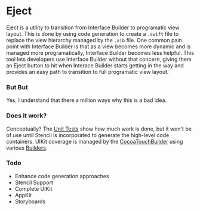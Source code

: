 # Eject

Eject is a utility to transition from Interface Builder to programatic view layout. This is done by using code generation to create a `.swift` file to replace the view hierarchy managed by the `.xib` file. One common pain point with Interface Builder is that as a view becomes more dynamic and is managed more programatically, Interface Builder becomes less helpful. This tool lets developers use Interface Builder without that concern, giving them an Eject button to hit when Interace Builder starts getting in the way and provides an easy path to transition to full programatic view layout.

### But But
Yes, I understand that there a million ways why this is a bad idea.

### Does it work?
Conceptually? The [Unit Tests](EjectTests/EjectTests.swift#L134) show how much work is done, but it won't be of use until Stencil is incorporated to generate the high-level code containers. UIKit coverage is managed by the [CocoaTouchBuilder](Eject/CocoaTouchBuilder.swift) using various [Builders](Eject/Builders).

### Todo

- Enhance code generation approaches
- Stencil Support
- Complete UIKit
- AppKit
- Storyboards
